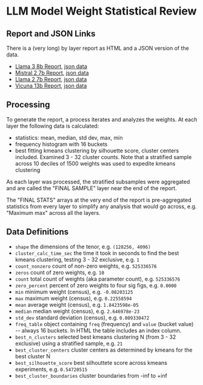 # LLM Model Weight Statistical Review

## Report and JSON Links

There is a (very long) by layer report as HTML and a JSON version of the data.

- [Llama 3 8b Report](https://htmlpreview.github.io/?https://raw.githubusercontent.com/cyrusradfar/llm-model-review/main/llama-3-8b/report.html), [json data](./llama-3-8b/metrics.json)
- [Mistral 2 7b Report](https://htmlpreview.github.io/?https://raw.githubusercontent.com/cyrusradfar/llm-model-review/main/mistral-v2-7b/report.html), [json data](./mistral-v2-7b/metrics.json)
- [Llama 2 7b Report](https://htmlpreview.github.io/?https://raw.githubusercontent.com/cyrusradfar/llm-model-review/main/llama-2-7b/report.html), [json data](./llama-2-7b/metrics.json)
- [Vicuna 13b Report](https://htmlpreview.github.io/?https://raw.githubusercontent.com/cyrusradfar/llm-model-review/main/vicuna-13b/report.html), [json data](./vicuna-13b/metrics.json)

## Processing
To generate the report, a process iterates and analyzes the weights. At each layer the following data is calculated:

 - statistics: mean, median, std dev, max, min
 - frequency histogram with 16 buckets
 - best fitting kmeans clustering by silhouette score, cluster centers included. Examined 3 - 32 cluster counts. Note that a stratified sample across 10 deciles of 1500 weights was used to expedite kmeans clustering

As each layer was processed, the stratified subsamples were aggregated and are called the "FINAL SAMPLE" layer near the end of the report.

The "FINAL STATS" arrays at the very end of the report is pre-aggregated statistics from every layer to simplify any analysis that would go across, e.g. "Maximum max" across all the layers.

## Data Definitions

 - `shape` the dimensions of the tenor, e.g.	`(128256, 4096)`
 - `cluster_calc_time_sec`	the time it took in seconds to find the best kmeans clustering, testing 3 - 32 exclusive, e.g. `1`
 - `count_nonzero`	count of non-zero weights, e.g. `525336576`
 - `zeros` count of zero weights, e.g. `10`
 - `count`	total count of weights (aka parameter count), e.g. `525336576`
 - `zero_percent` percent of zero weights to four sig figs, e.g.	`0.0000`
 - `min` minimum weight (census), e.g.	`-0.08203125`
 - `max` maximum weight (census), e.g. `0.22558594`
 - `mean` average weight (census), e.g. `1.8423598e-05`
 - `median` median weight (census), e.g. `2.646978e-23`
 - `std_dev` standard deviation (census), e.g.	`0.009330472`
 - `freq_table` object containing `freq` (frequency) and `value` (bucket value) -- always 16 buckets. In HTML the table includes an index column. 
 - `best_n_clusters` selected best kmeans clustering N (from 3 - 32 exclusive) using a stratified sample, e.g. `21`
 - `best_cluster_centers` cluster centers as determined by kmeans for the best cluster N
 - `best_silhouette_score` best silhouttete score across kmeans experiments, e.g.	`0.54720515`
 - `best_cluster_boundaries` cluster boundaries from -inf to +inf 

